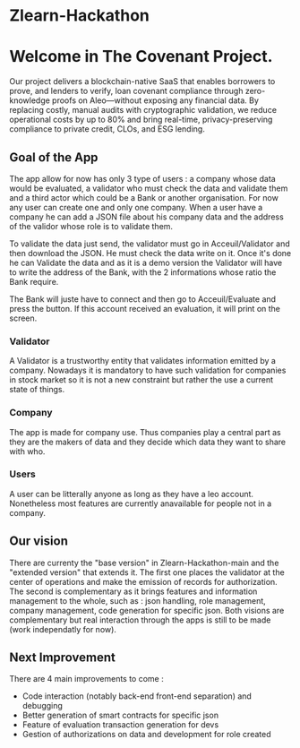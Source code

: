 # Zlearn-Hackathon

# Welcome in The Covenant Project.

Our project delivers a blockchain-native SaaS that enables borrowers to prove, and lenders to verify, loan covenant compliance through zero-knowledge proofs on Aleo—without exposing any financial data. 
By replacing costly, manual audits with cryptographic validation, we reduce operational costs by up to 80% and bring real-time, privacy-preserving compliance to private credit, CLOs, and ESG lending.

## Goal of the App

The app allow for now has only 3 type of users : a company whose data would be evaluated, a validator who must check the data and validate them and a third actor which could be a Bank or another organisation.
For now any user can create one and only one company. When a user have a company he can add a JSON file about his company data and the address of the validor whose role is to validate them.

To validate the data just send, the validator must go in Acceuil/Validator and then download the JSON. He must check the data write on it.
Once it's done he can Validate the data and as it is a demo version the Validator will have to write the address of the Bank, with the 2 informations whose ratio the Bank require.

The Bank will juste have to connect and then go to Acceuil/Evaluate and press the button. If this account received an evaluation, it will print on the screen.

### Validator

A Validator is a trustworthy entity that validates information emitted by a company. Nowadays it is mandatory to have such validation for companies in stock market so it is not a new constraint but rather the use a current state of things. 

### Company

The app is made for company use. Thus companies play a central part as they are the makers of data and they decide which data they want to share with who.

### Users

A user can be litterally anyone as long as they have a leo account. Nonetheless most features are currently anavailable for people not in a company. 


## Our vision 

There are currenty the "base version" in Zlearn-Hackathon-main and the "extended version" that extends it. The first one places the validator at the center of operations and make the emission of records for authorization. The second is complementary as it brings features and information management to the whole, such as : json handling, role management, company management, code generation for specific json. Both visions are complementary but real interaction through the apps is still to be made (work independatly for now).

## Next Improvement

There are 4 main improvements to come :
* Code interaction (notably back-end front-end separation) and debugging
* Better generation of smart contracts for specific json 
* Feature of evaluation transaction generation for devs
* Gestion of authorizations on data and development for role created 


